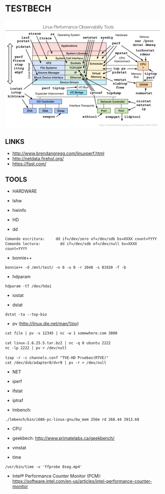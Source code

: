 TESTBECH
========

![linux observability tools](imgs/linux_observability_tools.png)


LINKS
-----

 * http://www.brendangregg.com/linuxperf.html
 * http://netdata.firehol.org/
 * https://fast.com/


TOOLS
-----

 * HARDWARE

  * lshw
  * hwinfo


 * HD

  * dd
```  
Comando escritura:     dd if=/dev/zero of=/dev/sdb bs=XXXX count=YYYY
Comando lectura:         dd if=/dev/sdb of=/dev/null bs=XXXX count=YYYY
```  

  * bonnie++
```  
bonnie++ -d /mnt/test/ -n 0 -u 0 -r 2048 -s 81920 -f -b
```  

  * hdparam
```  
hdparam -tT /dev/hda1
```

  * iostat

  * dstat
```    
dstat -ta --top-bio
```

  * pv (http://linux.die.net/man/1/pv)
```
cat file | pv -s 12345 | nc -w 1 somewhere.com 3000

cat linux-2.6.25.5.tar.bz2 | nc -q 0 ubuntu 2222
nc -lp 2222 | pv > /dev/null

tzap -r -c channels.conf "TVE-HD Pruebas(RTVE)"
cat /dev/dvb/adapter0/dvr0 | pv -r > /dev/null
```

 * NET

  * iperf

  * ifstat

  * iptraf

  * lmbench:
```  
./lmbench/bin/i686-pc-linux-gnu/bw_mem 256m rd 268.44 3913.68
```


 * CPU

  * geekbech: http://www.primatelabs.ca/geekbench/
  * vmstat
  * time
```
/usr/bin/time -v 'ffprobe 8seg.mp4'
```

  * Intel® Performance Counter Monitor (PCM): https://software.intel.com/en-us/articles/intel-performance-counter-monitor

